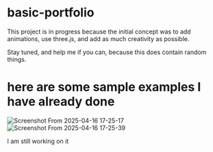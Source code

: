 # basic-portfolio

This project is in progress because the initial concept was to add animations, use three.js, and add as much creativity as possible. 

Stay tuned, and help me if you can, because this does contain random things.
# here are some sample examples I have already done
![Screenshot From 2025-04-16 17-25-17](https://github.com/user-attachments/assets/ba7e1b3a-ca53-45d2-8d85-b9ccff7d7384)
![Screenshot From 2025-04-16 17-25-39](https://github.com/user-attachments/assets/dac50c61-1fff-4222-8927-77a5889af51a)

I am still working on it 

